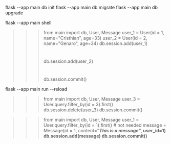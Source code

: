 flask --app main db init
flask --app main db migrate
flask --app main db upgrade

flask --app main shell

>>> from main import db, User, Message
>>> user_1 = User(id = 1, name="Cristhian", age=33)
>>> user_2 = User(id = 2, name="Genaro", age=34)
>>> db.session.add(user_1)
>>> # 
>>> db.session.add(user_2)
>>> # 
>>> db.session.commit()

flask --app main run --reload

>>> from main import db, User, Message
>>> user_3 = User.query.filter_by(id = 3).first()
>>> db.session.delete(user_3)
>>> db.session.commit()

>>> from main import db, User, Message
>>> user_1 = User.query.filter_by(id = 1).first() # not needed
>>> message = Message(id = 1, content="<b><i>This is a message</i><b>", user_id=1)
>>> db.session.add(message)
>>> db.session.commit()
